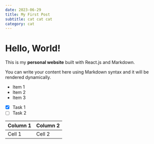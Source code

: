 ```yaml
---
date: 2023-06-29
title: My First Post
subtitle: cat cat cat
category: cat
---
```



# Hello, World!
This is my **personal website** built with React.js and Markdown.

You can write your content here using Markdown syntax and it will be rendered dynamically.

- Item 1
- Item 2
- Item 3
- [x] Task 1
- [ ] Task 2

| Column 1 | Column 2 |
|----------|----------|
| Cell 1   | Cell 2   |